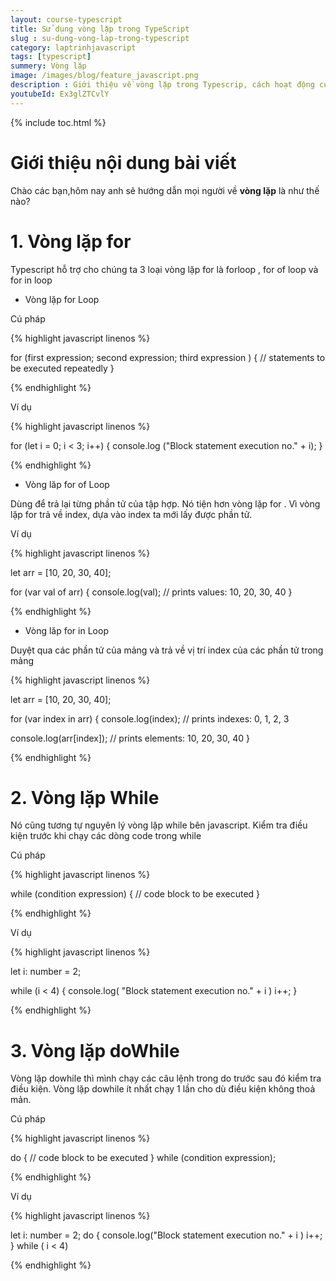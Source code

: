 ```yaml
---
layout: course-typescript
title: Sử dụng vòng lặp trong TypeScript
slug : su-dung-vong-lap-trong-typescript
category: laptrinhjavascript
tags: [typescript]
summery: Vòng lặp   
image: /images/blog/feature_javascript.png
description : Giới thiệu về vòng lặp trong Typescrip, cách hoạt động của vòng lặp trong Typescrip
youtubeId: Ex3glZTCvlY
---
```


{% include toc.html %}

# **Giới thiệu nội dung bài viết**

Chào các bạn,hôm nay anh sẽ hướng dẫn mọi người về <b>vòng lặp</b> là như thế nào? 

# **1. Vòng lặp for**

Typescript hỗ trợ cho chúng ta 3 loại vòng lặp for là forloop , for of loop và for in loop

- Vòng lặp for Loop

Cú pháp

{% highlight javascript  linenos %}

for (first expression; second expression; third expression ) {
    // statements to be executed repeatedly
}

{% endhighlight %}


Ví dụ

{% highlight javascript  linenos %}

for (let i = 0; i < 3; i++) {
  console.log ("Block statement execution no." + i);
}

{% endhighlight %}

- Vòng lăp for of Loop

Dùng để trả lại từng phần tử của tập hợp. Nó tiện hơn vòng lặp for . Vì vòng lặp for trả về index, dựa vào index ta mới lấy được phần tử. 

Ví dụ

{% highlight javascript  linenos %}

let arr = [10, 20, 30, 40];

for (var val of arr) {
  console.log(val); // prints values: 10, 20, 30, 40
}

{% endhighlight %}

- Vòng lăp for in Loop

Duyệt qua các phần tử của mảng và trả về vị trí index của các phần tử trong mảng

{% highlight javascript  linenos %}

let arr = [10, 20, 30, 40];

for (var index in arr) {
  console.log(index); // prints indexes: 0, 1, 2, 3

  console.log(arr[index]); // prints elements: 10, 20, 30, 40
}

{% endhighlight %}

# **2. Vòng lặp While**

Nó cũng tương tự nguyên lý vòng lặp while bên javascript. Kiểm tra điều kiện trước khi chạy các dòng code trong while

Cú pháp

{% highlight javascript  linenos %}

while (condition expression) {
    // code block to be executed
}

{% endhighlight %}

Ví dụ

{% highlight javascript  linenos %}

let i: number = 2;

while (i < 4) {
    console.log( "Block statement execution no." + i )
    i++;
}

{% endhighlight %}


# **3. Vòng lặp doWhile**

Vòng lặp dowhile thì mình chạy các câu lệnh trong do trước sau đó kiểm tra điều kiện. Vòng lặp dowhile ít nhất chạy 1 lần cho dù điều kiện không thoả mản. 

Cú pháp

{% highlight javascript  linenos %}

do {
// code block to be executed
}
while (condition expression);

{% endhighlight %}

Ví dụ

{% highlight javascript  linenos %}

let i: number = 2;
do {
    console.log("Block statement execution no." + i )
    i++;
} while ( i < 4)

{% endhighlight %}






















